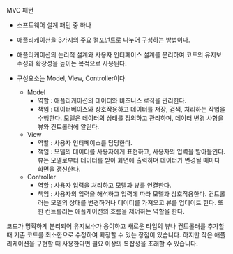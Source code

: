 MVC 패턴
- 소프트웨어 설계 패턴 중 하나
- 애플리케이션을 3가지의 주요 컴포넌트로 나누어 구성하는 방법이다.
- 애플리케이션의 논리적 설계와 사용자 인터페이스 설계를 분리하여 코드의 유지보수성과 확장성을 높이는 목적으로 사용된다.

- 구성요소는 Model, View, Controller이다
	- Model
		- 역할 : 애플리케이션의 데이터와 비즈니스 로직을 관리한다.
		- 책임 : 데이터베이스와 상호작용하고 데이터를 저장, 검색, 처리하는 작업을 수행한다. 모델은 데이터의 상태를 정의하고 관리하며, 데이터 변경 사항을 뷰와 컨트롤러에 알린다.
	- View
		- 역할 : 사용자 인터페이스를 담당한다.
		- 책임 : 모델의 데이터를 사용자에게 표현하고, 사용자의 입력을 받아들인다. 뷰는 모델로부터 데이터를 받아 화면에 출력하며 데이터가 변경될 때마다 화면을 갱신한다.
	- Controller
		- 역할 : 사용자 입력을 처리하고 모델과 뷰를 연결한다.
		- 책임 : 사용자의 입력을 해석하고 입력에 따라 모델과 상호작용한다. 컨트롤러는 모델의 상태를 변경하거나 데이터를 가져오고 뷰를 업데이트 한다. 또한 컨트롤러는 애플케이션의 흐름을 제어하는 역할을 한다.

코드가 명확하게 분리되어 유지보수가 용이하고 새로운 타입의 뷰나 컨트롤러를 추가할 때 기존 코드를 최소한으로 수정하여 확장할 수 있는 장점이 있습니다.
하지만 작은 애플리케이션을 구현할 때 사용한다면 필요 이상의 복잡성을 초래할 수 있습니다.
